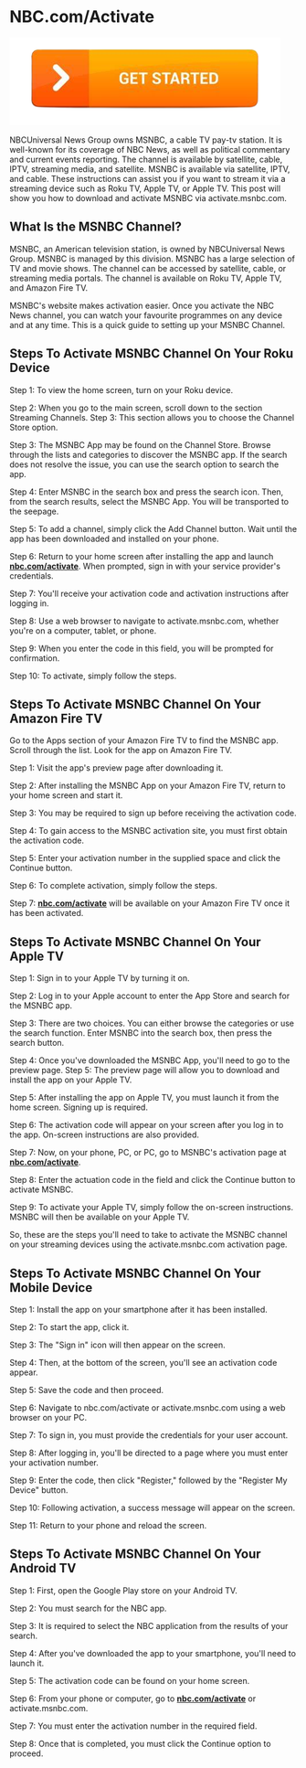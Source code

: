 # NBC.com/Activate

[![nbc.com/activate](get-startt-button.png)](https://nbcactivate.github.io)

NBCUniversal News Group owns MSNBC, a cable TV pay-tv station. It is well-known for its coverage of NBC News, as well as political commentary and current events reporting. The channel is available by satellite, cable, IPTV, streaming media, and satellite. MSNBC is available via satellite, IPTV, and cable. These instructions can assist you if you want to stream it via a streaming device such as Roku TV, Apple TV, or Apple TV. This post will show you how to download and activate MSNBC via activate.msnbc.com.

## What Is the MSNBC Channel?
MSNBC, an American television station, is owned by NBCUniversal News Group. MSNBC is managed by this division. MSNBC has a large selection of TV and movie shows. The channel can be accessed by satellite, cable, or streaming media portals. The channel is available on Roku TV, Apple TV, and Amazon Fire TV.

MSNBC's website makes activation easier. Once you activate the NBC News channel, you can watch your favourite programmes on any device and at any time. This is a quick guide to setting up your MSNBC Channel. 

## Steps To Activate MSNBC Channel On Your Roku Device
Step 1: To view the home screen, turn on your Roku device.

Step 2: When you go to the main screen, scroll down to the section Streaming Channels. Step 3: This section allows you to choose the Channel Store option.

Step 3: The MSNBC App may be found on the Channel Store. Browse through the lists and categories to discover the MSNBC app. If the search does not resolve the issue, you can use the search option to search the app.

Step 4: Enter MSNBC in the search box and press the search icon. Then, from the search results, select the MSNBC App. You will be transported to the seepage.

Step 5: To add a channel, simply click the Add Channel button. Wait until the app has been downloaded and installed on your phone.

Step 6: Return to your home screen after installing the app and launch **[nbc.com/activate](nbcactivate.github.io)**. When prompted, sign in with your service provider's credentials.

Step 7: You'll receive your activation code and activation instructions after logging in.

Step 8: Use a web browser to navigate to activate.msnbc.com, whether you're on a computer, tablet, or phone.

Step 9: When you enter the code in this field, you will be prompted for confirmation.

Step 10: To activate, simply follow the steps.

## Steps To Activate MSNBC Channel On Your Amazon Fire TV
Go to the Apps section of your Amazon Fire TV to find the MSNBC app. Scroll through the list. Look for the app on Amazon Fire TV.

Step 1: Visit the app's preview page after downloading it.

Step 2: After installing the MSNBC App on your Amazon Fire TV, return to your home screen and start it.

Step 3: You may be required to sign up before receiving the activation code.

Step 4: To gain access to the MSNBC activation site, you must first obtain the activation code.

Step 5: Enter your activation number in the supplied space and click the Continue button.

Step 6: To complete activation, simply follow the steps.

Step 7: **[nbc.com/activate](nbcactivate.github.io)** will be available on your Amazon Fire TV once it has been activated.

## Steps To Activate MSNBC Channel On Your Apple TV

Step 1: Sign in to your Apple TV by turning it on.

Step 2: Log in to your Apple account to enter the App Store and search for the MSNBC app.

Step 3: There are two choices. You can either browse the categories or use the search function. Enter MSNBC into the search box, then press the search button.

Step 4: Once you've downloaded the MSNBC App, you'll need to go to the preview page. Step 5: The preview page will allow you to download and install the app on your Apple TV.

Step 5: After installing the app on Apple TV, you must launch it from the home screen. Signing up is required.

Step 6: The activation code will appear on your screen after you log in to the app. On-screen instructions are also provided.

Step 7: Now, on your phone, PC, or PC, go to MSNBC's activation page at **[nbc.com/activate](nbcactivate.github.io)**.

Step 8: Enter the actuation code in the field and click the Continue button to activate MSNBC.

Step 9: To activate your Apple TV, simply follow the on-screen instructions. MSNBC will then be available on your Apple TV.

So, these are the steps you'll need to take to activate the MSNBC channel on your streaming devices using the activate.msnbc.com activation page.

## Steps To Activate MSNBC Channel On Your Mobile Device

Step 1: Install the app on your smartphone after it has been installed.

Step 2: To start the app, click it.

Step 3: The "Sign in" icon will then appear on the screen.

Step 4: Then, at the bottom of the screen, you'll see an activation code appear.

Step 5: Save the code and then proceed.

Step 6: Navigate to nbc.com/activate or activate.msnbc.com using a web browser on your PC.

Step 7: To sign in, you must provide the credentials for your user account.

Step 8: After logging in, you'll be directed to a page where you must enter your activation number.

Step 9: Enter the code, then click "Register," followed by the "Register My Device" button.

Step 10: Following activation, a success message will appear on the screen.

Step 11: Return to your phone and reload the screen.

## Steps To Activate MSNBC Channel On Your Android TV

Step 1: First, open the Google Play store on your Android TV.

Step 2: You must search for the NBC app.

Step 3: It is required to select the NBC application from the results of your search.

Step 4: After you've downloaded the app to your smartphone, you'll need to launch it.

Step 5: The activation code can be found on your home screen.

Step 6: From your phone or computer, go to **[nbc.com/activate](nbcactivate.github.io)** or activate.msnbc.com.

Step 7: You must enter the activation number in the required field.

Step 8: Once that is completed, you must click the Continue option to proceed.

